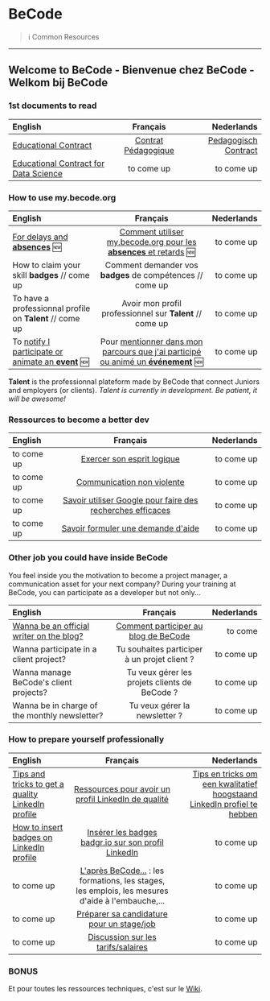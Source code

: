 # BeCode

> ℹ️ Common Resources

---

## Welcome to BeCode - Bienvenue chez BeCode - Welkom bij BeCode

### 1st documents to read

| English                                                    |                    Français                    |                                       Nederlands |
| :--------------------------------------------------------- | :--------------------------------------------: | -----------------------------------------------: |
| [Educational Contract](educationalcontract.md)             | [Contrat Pédagogique](./contratpedagogique.md) | [Pedagogisch Contract](./pedagogischcontract.md) |
| [Educational Contract for Data Science](educationalcontractAI.md)             | to come up | to come up |

### How to use my.becode.org

| English                                                                  |                                                Français                                                | Nederlands |
| :----------------------------------------------------------------------- | :----------------------------------------------------------------------------------------------------: | ---------: |
| [For delays and **absences**](mybecode-absence-eng.md) 🆕 |       [Comment utiliser my.becode.org pour les **absences** et retards](mybecode-absence-fr.md) 🆕        | to come up |
| How to claim your skill **badges** // come up           | Comment demander vos **badges** de compétences // come up                  | to come up |
| To have a professionnal profile on **Talent** // come up | Avoir mon profil professionnel sur **Talent** // come up | to come up |
| To [notify I participate or animate an **event**](mybecode-event-eng.md) 🆕 | Pour [mentionner dans mon parcours que j'ai participé ou animé un **événement**](mybecode-event-fr.md) 🆕 | to come up |

**Talent** is the professionnal plateform made by BeCode that connect Juniors and employers (or clients).
_Talent is currently in development. Be patient, it will be awesome!_

### Ressources to become a better dev

| English    |                                    Français                                     | Nederlands |
| :--------- | :-----------------------------------------------------------------------------: | ---------: |
| to come up |                 [Exercer son esprit logique](EspritLogique.md)                  | to come up |
| to come up |            [Communication non violente](CommunicationNonViolente.md)            | to come up |
| to come up | [Savoir utiliser Google pour faire des recherches efficaces](UtiliserGoogle.md) | to come up |
| to come up |              [Savoir formuler une demande d'aide](ObtenirAide.md)               | to come up |

### Other job you could have inside BeCode

You feel inside you the motivation to become a project manager, a communication asset for your next company? During your training at BeCode, you can participate as a developer but not only...

| English                                                       |                         Français                         | Nederlands |
| :------------------------------------------------------------ | :------------------------------------------------------: | ---------: |
| [Wanna be an official writer on the blog?](BlogBecode-eng.md) | [Comment participer au blog de BeCode](BlogBeCode-fr.md) |    to come |
| Wanna participate in a client project?                        |       Tu souhaites participer à un projet client ?       | to come up |
| Wanna manage BeCode's client projects?                        |      Tu veux gérer les projets clients de BeCode ?       | to come up |
| Wanna be in charge of the monthly newsletter?                 |              Tu veux gérer la newsletter ?               | to come up |

### How to prepare yourself professionally

| English                                                              |                                                      Français                                                      |                                                                                Nederlands |
| :------------------------------------------------------------------- | :----------------------------------------------------------------------------------------------------------------: | ----------------------------------------------------------------------------------------: |
| [Tips and tricks to get a quality LinkedIn profile](linkedin-eng.md) |                       [Ressources pour avoir un profil LinkedIn de qualité](linkedin-fr.md)                        | [Tips en tricks om een kwalitatief hoogstaand LinkedIn profiel te hebben](linkedin-nl.md) |
| [How to insert badges on LinkedIn profile](certified-skills-eng.md)  |                   [Insérer les badges badgr.io sur son profil LinkedIn](certified-skills-fr.md)                    |                                                                                to come up |
| to come up                                                           | [L'après BeCode...](afterbecode.md) : les formations, les stages, les emplois, les mesures d'aide à l'embauche,... |                                                                                to come up |
| to come up                                                           |                       [Préparer sa candidature pour un stage/job](preparersacandidature.md)                        |                                                                                to come up |
| to come up                                                           |      [Discussion sur les tarifs/salaires](https://gist.github.com/pixeline/aaba236316e49084700b6add496c298c)       |                                                                                to come up |

### BONUS

Et pour toutes les ressources techniques, c'est sur le [Wiki](https://github.com/becodeorg/BeCode/wiki).
